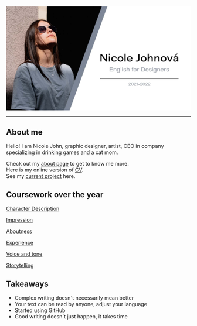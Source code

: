 ![banner welcoming you to my homepage](img/banner.jpg)

---
## About me
Hello! I am Nicole John, graphic designer, artist, CEO in company specializing in drinking games and a cat mom.

Check out my [about page](03-aboutness/) to get to know me more.<br>Here is my online version of [CV](04-experience/).<br>See my [current project](03-aboutness/case-study.md) here.

## Coursework over the year

[Character Description](01-character-description/)

[Impression](02-impression/)

[Aboutness](03-aboutness/)

[Experience](04-experience/)

[Voice and tone](05-voice-tone/)

[Storytelling](06-storytelling)

## Takeaways
- Complex writing doesn´t necessarily mean better
- Your text can be read by anyone, adjust your language
- Started using GitHub
- Good writing doesn´t just happen, it takes time
